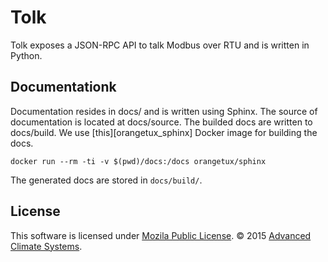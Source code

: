 # Tolk
Tolk exposes a JSON-RPC API to talk Modbus over RTU and is written in Python.

## Documentationk
Documentation resides in docs/ and is written using Sphinx. The source of
documentation is located at docs/source. The builded docs are written to
docs/build. We use [this][orangetux_sphinx] Docker image for building the docs.

```shell
docker run --rm -ti -v $(pwd)/docs:/docs orangetux/sphinx
```
The generated docs are stored in `docs/build/`.

## License
This software is licensed under [Mozila Public License][mpl].
&copy; 2015 [Advanced Climate Systems][acs].

[acs]: http://advancedclimate.nl
[mpl]: LICENSE
[sphinx]: http://sphinx-doc.org/

